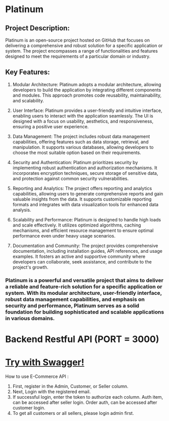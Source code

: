 # Platinum

## Project Description:
Platinum is an open-source project hosted on GitHub that focuses on delivering a comprehensive and robust solution for a specific application or system. The project encompasses a range of functionalities and features designed to meet the requirements of a particular domain or industry.

## Key Features:

1. Modular Architecture: Platinum adopts a modular architecture, allowing developers to build the application by integrating different components and modules. This approach promotes code reusability, maintainability, and scalability.

2. User Interface: Platinum provides a user-friendly and intuitive interface, enabling users to interact with the application seamlessly. The UI is designed with a focus on usability, aesthetics, and responsiveness, ensuring a positive user experience.

3. Data Management: The project includes robust data management capabilities, offering features such as data storage, retrieval, and manipulation. It supports various databases, allowing developers to choose the most suitable option based on their requirements.

4. Security and Authentication: Platinum prioritizes security by implementing robust authentication and authorization mechanisms. It incorporates encryption techniques, secure storage of sensitive data, and protection against common security vulnerabilities.

5. Reporting and Analytics: The project offers reporting and analytics capabilities, allowing users to generate comprehensive reports and gain valuable insights from the data. It supports customizable reporting formats and integrates with data visualization tools for enhanced data analysis.

6. Scalability and Performance: Platinum is designed to handle high loads and scale effectively. It utilizes optimized algorithms, caching mechanisms, and efficient resource management to ensure optimal performance even under heavy usage scenarios.

7. Documentation and Community: The project provides comprehensive documentation, including installation guides, API references, and usage examples. It fosters an active and supportive community where developers can collaborate, seek assistance, and contribute to the project's growth.

### Platinum is a powerful and versatile project that aims to deliver a reliable and feature-rich solution for a specific application or system. With its modular architecture, user-friendly interface, robust data management capabilities, and emphasis on security and performance, Platinum serves as a solid foundation for building sophisticated and scalable applications in various domains.

# Backend Restful API (PORT = 3000)

# <a href='http://localhost:3000/api-docs/#/'>Try with Swagger!</a>

How to use E-Commerce API :

1. First, register in the Admin, Customer, or Seller column. 
2. Next, Login with the registered email. 
3. If successful login, enter the token to authorize each column. 
   Auth item, can be accessed after seller login. Order auth, can be accessed after customer login. 
4. To get all customers or all sellers, please login admin first.


